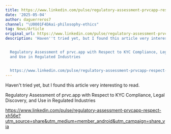 ```yaml
---
title: https://www.linkedin.com/pulse/regulatory-assessment-prvcapp-respect-xh56e?utm_source=share&utm_medium=member_android&utm_campaign=share_via
date: '2025-05-04'
author: daguerreros7
channel: "\U0001F4DAai-philosophy-ethics"
tag: News/Article
original_url: https://www.linkedin.com/pulse/regulatory-assessment-prvcapp-respect-xh56e?utm_source=share&utm_medium=member_android&utm_campaign=share_via
description: 'Haven''t tried yet, but I found this article very interesting to read.


  Regulatory Assessment of prvc.app with Respect to KYC Compliance, Legal Discovery,
  and Use in Regulated Industries


  https://www.linkedin.com/pulse/regulatory-assessment-prvcapp-respect-xh56e?utm_source=share&utm_medium=member_android&utm_campaign=share_via'
---
```


Haven't tried yet, but I found this article very interesting to read.

Regulatory Assessment of prvc.app with Respect to KYC Compliance, Legal Discovery, and Use in Regulated Industries

https://www.linkedin.com/pulse/regulatory-assessment-prvcapp-respect-xh56e?utm_source=share&utm_medium=member_android&utm_campaign=share_via